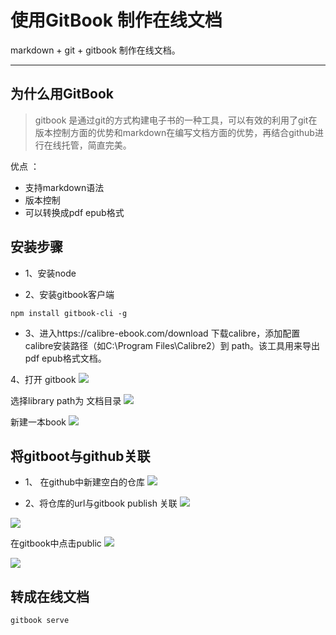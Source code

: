 # 使用GitBook 制作在线文档

markdown + git + gitbook 制作在线文档。

***

## 为什么用GitBook

> gitbook 是通过git的方式构建电子书的一种工具，可以有效的利用了git在版本控制方面的优势和markdown在编写文档方面的优势，再结合github进行在线托管，简直完美。

优点 ：
* 支持markdown语法
* 版本控制
* 可以转换成pdf epub格式


## 安装步骤

* 1、安装node

* 2、安装gitbook客户端


```
npm install gitbook-cli -g
```

* 3、进入https://calibre-ebook.com/download 下载calibre，添加配置calibre安装路径（如C:\Program Files\Calibre2）到 path。该工具用来导出pdf epub格式文档。


4、打开 gitbook
![](/assets/2018-11-25_222019.jpg)

选择library path为 文档目录
![](/assets/2018-11-25_222225.jpg)

新建一本book
![](/assets/2018-11-25_222428.jpg)

## 将gitboot与github关联

* 1、 在github中新建空白的仓库
![](/assets/2018-11-25_222746.jpg)

* 2、将仓库的url与gitbook publish 关联
![](/assets/2018-11-25_222929.jpg)

![](/assets/2018-11-25_223102.jpg)

在gitbook中点击public
![](/assets/2018-11-25_223413.jpg)

![](/assets/2018-11-25_223157.jpg)

## 转成在线文档


```
gitbook serve
```

